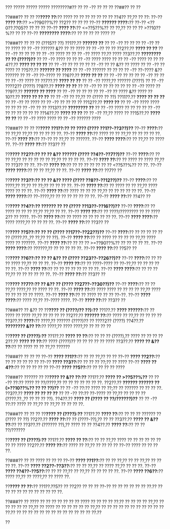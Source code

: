 ??? ????? ????? ????? ????????#?? ?? ?? -?? ?? ?? ??
??##?? ?? ??

??###?? ?? ??
??**???? ??:**?? ???? ?? ?? ?? ?? ?? ?? ?? ??4?? ??,?? ?? ??:
??-?? **???? ??:**?? >=??90??%?? ??2?? ?? ?? ??
??-?? **?????? ????:**?? ??-?? <??0??.??05?? ?? ?? ??
??-?? **???? ??:**?? <=??5??%?? ?? ??,?? ?? ?? ?? >??10??%?? ?? ??
??-?? **???????? ????:**?? ?? ?? ?? ?? ???? ??

??###?? ?? ?? ?? (??15?? ??)
??1??.?? **?????? ??**
??  ?? -?? ?? ??
??  ?? -?? ?? ?? ????
??  ?? -?? ?????? &?? ?? ?? ????
??  ?? -?? ?? ??
??2??.?? **???? ?? ??**
??  ?? -?? ?? ?? ??
??  ?? -?? ???? ??
??  ?? -?? ???? ??.?? ????
??3??.?? **???????? ?? ?? (????)??**
??  ?? -?? ???? ??
??  ?? -?? ???? ???? ??
??  ?? -?? ???? ?? ??
??4??.?? **???? ?? ?? ??**
??  ?? -?? ?? ?? ??
??  ?? -?? ?? ?? &?? ?? ????
??  ?? -?? ?? ???? ??
??5??.?? **?????? ?? ????**
??  ?? -?? ?????? ?? ??
??  ?? -?? ??-???? &?? ??????
??  ?? -?? ??-???? ??
??6??.?? **???? ?? ??**
??  ?? -?? ?? ??
??  ?? -?? ?? ??
??  ?? -?? ???? ??
??7??.?? **???? ?? ??**
??  ?? -?? ????,?? ?????? (????)
??  ?? -?? ????2?? (????)
??8??.?? **???? ?? ??**
??  ?? -?? ?? ?? ?? ?? ??
??  ?? -?? ???? ??
??9??.?? **?????? ?? ????**
??  ?? -?? ?? ?? ??
??  ?? -?? ?? ???? &?? ????
??10??.?? **???? ?? ?? ??**
??   ?? -?? ?? ??,?? ?? (???? ?? ??)
??11??.?? **???? ?? ?? ??**
??   ?? -?? ?? ????
??   ?? -?? ?? ?? ?? ??
??12??.?? **???? ??**
??   ?? -?? ???? ???? ?? ??
??   ?? -?? ?? ??
??13??.?? **???????? ??**
??   ?? -?? ???? ?? ?? ??
??   ?? -?? ?? ?? ?? ?? ?? ??
??14??.?? **???? ?? ??**
??   ?? -?? ??,?? ???? ??
??15??.?? **???? ?? ??**
??   ?? -?? ???? ????
??   ?? -?? ?????? ????

??###?? ?? ??
??**???? ??1??:?? ?? ???? (???? ??1??-??3??)??**
??-?? **????:**?? ?? ??,?? ??,?? ?? ?? ?? ?? ??.
??-?? **???? ??:**?? ???? ?? ?? ??,?? ?? ?? ?? ?? ??.
??-?? **???? ??:**?? ??-?? ?? ??,?? ?? ??????.
??-?? **???? ????:**?? ?? ??,?? ?? ???? ??.
??-?? **???? ??:**?? ??3?? ??

??**???? ??2??:?? ?? ?? &?? ?????? (???? ??4??-??7??)??**
??-?? **????:**?? ?? ?? ??,?? ?? ?? ?? ?? ?? ??,?? ?? ?? ?? ??.
??-?? **???? ??:**?? ?? ???? ?? ???? ??,?? ?? ??3?? ?? ??.
??-?? **???? ??:**?? ?? ?? ?? ?? ?? ?? ?? <??5??%?? ?? ??.
??-?? **???? ????:**?? ?? ?? ??,?? ?? ??.
??-?? **???? ??:**?? ??7?? ??

??**???? ??3??:?? ?? ?? &?? ???? (???? ??8??-??12??)??**
??-?? **????:**?? ?? ????,?? ??,?? ?? ??;?? ?? ?? ?? ??.
??-?? **???? ??:**?? ?? ???? ?? ?? ??,?? ???? ???? ?? ?? ??.
??-?? **???? ??:**?? ???? ?? ?? ?? ??,?? ?? ?? ?? ?? ?? ??.
??-?? **???? ????:**?? ??-????,?? ?? ?? ?? ?? ?? ?? ??.
??-?? **???? ??:**?? ??4?? ??

??**???? ??4??:?? ?????? ?? ?? (???? ??13??-??16??)??**
??-?? **????:**?? ?? ???? ?? ?? ?? ??,?? ??,?? ?? ??.
??-?? **???? ??:**?? ?? ????/???????? ?? ?? ????2?? ?? ????.
??-?? **???? ??:**?? ?? ???? ?? ?? ?? ?? ?? ??.
??-?? **???? ????:**?? ???? ????,?? ?? ?? ?? ??.
??-?? **???? ??:**?? ??3?? ??

??**???? ??5??:?? ?? ?? (???? ??17??-??22??)??**
??-?? **????:**?? ?? ?? ?? ?? ?? ?? (????.??.,?? ??,?? ?? ??).
??-?? **???? ??:**?? ?? ???? ?? ?? ?? ?? ??,?? ???? ???? ?? ??????.
??-?? **???? ??:**?? ?? ?? ?? >=??90??%?? ?? ?? ?? ?? ??.
??-?? **???? ????:**?? ??????,?? ?? ?? ?? ?? ??.
??-?? **???? ??:**?? ??5?? ??

??**???? ??6??:?? ?? ?? &?? ?? (???? ??23??-??26??)??**
??-?? **????:**?? ?? ?? ?? ???? ??,?? ?? ?? ??.
??-?? **???? ??:**?? ?? ????-???? ?? ??-??,?? ?? ?? ?? ?? ?? ??.
??-?? **???? ??:**?? ?? ?? ?? ?? ?? ?? ?? ??.
??-?? **???? ????:**?? ?? ?? ?? ??,?? ?? ?? ?? ?? ?? ??.
??-?? **???? ??:**?? ??3?? ??

??**???? ??7??:?? ?? &?? ?? (???? ??27??-??30??)??**
??-?? **????:**?? ?? ?? ??,?? ????,?? ?? ???? ?? ??.
??-?? **???? ??:**?? ???? ???? ?? ?? ?? ?? ??,?? ???? ?? ?? ?? ?? ?? ????.
??-?? **???? ??:**?? ?? ???? ?? ?? ?? ??-??.
??-?? **???? ????:**?? ???? ??,?? ??-???? ????.
??-?? **???? ??:**?? ??3?? ??

??###?? ?? &?? ??
??**???? ?? (????/?? ??):??**
??1??.?? **???? ??????:**?? ?? ???? ?? ???? ??,?? ?? ?? ?? ??
??2??.?? **?????? ??:**?? ???? ?? ??,?? ?? ?? ?? ??
??3??.?? **????:**?? ????,?? ?????? (????)?? ?? ????2?? (????)
??4??.?? **???????? &?? ??:**?? ????,?? ???? ????,?? ?? ?? ?? ??

??**???? ?? (????):??**
??1??.?? **???? ?? ??:**?? ?? ?? ?? (????),?? ???? ?? ?? ??
??2??.?? **???? ?? ??:**?? ???? (????)?? ?? ?? ?? ?? ?? ????
??3??.?? **???? ?? &?? ??:**?? ?? ???? ?? ?? ??,?? ??????

??###?? ?? ?? ??
??-?? **???? ??1??:**?? ?? ?? ??,?? ?? ??
??-?? **???? ??2??:**?? ?? ?? ?? ?? ?? ??
??-?? **???? ??3??:**?? ?? ?? ?? ??;?? ?? ????
??-?? **???? ??4??:**?? ?? ?? ?? ?? ??
??-?? **???? ??5??:**?? ?? ?? ?? ?? ????

??###?? ?????? ??
??**???? ?? &?? ??:??**
??1??.?? **???? ?? >??5??%??**
??  ?? -?? ??:?? ???? ?? ??/????,?? ?? ?? ?? ?? ?? ?? ??.
??2??.?? **?????? ?????? ?? (>??10??%?? ?? ?? ??)??**
??  ?? -?? ??:?? ???? ?? ??;?? ?? ?????? ?? ?? ?? ??.
??3??.?? **???? ?? ?? ?? ??**
??  ?? -?? ??:?? ??-???? ?? ??,?? ?? ?? ?? ?? (????.??.,?? ?? ?? ?? ??).
??4??.?? **???? ?? (???? ?? ??/??????)??**
??  ?? -?? ??:?? ???? ?? ??,?? ?? ??,?? ?? ?? ?? ??.

??###?? ?? ?? ??
??**???? ?? (????):??**
??1??.?? **???? ??:**?? ?? ?? ?? ?????? ?? (???? ?? ??)
??2??.?? **???? ??:**?? ?? (????-??),?? ?? ??
??3??.?? **???? ?? &?? ??:**?? ?? ??3??.?? (?????? ??),?? ???? ?? ??
??4??.?? **???? ??:**?? ?? ?? ??/??????

??**???? ?? (????):??**
??1??.?? **???? ?? ??:**?? ?? ?? ??,?? ???? ?? ?? ?? ?? ?? ?? ?? ?? ????
??2??.?? **???? ??:**?? ???? ?? ??,?? ?? ?? ?? ?? ??-?? ???? ?? ?? ?? ??.

??###?? ?? ?? ???? ?? ?? ??
??-?? **???? ??1??:**?? ?? ?? ??,?? ?? ?? ??,?? ?? ?? ?? ??.
??-?? **???? ??2??-??3??:**?? ?? ?? ??,?? ?? ???? ??,?? ?? ?? ??.
??-?? **???? ??4??-??5??:**?? ?? ?? ??,?? ?? ??,?? ?? ?? ?? ?? ??.
??-?? **???? ??6??:**?? ???? ??,?? ?? ????,?? ?? ???? ??.

??**???? ?? ??:**?? ??1??.??5?? ?? ??2?? ?? ?? ?? ??-?? ?? ?? ?? ?? ?? ?? ??.?? ?? ?? ?? ?? ?? ?? ?? ?? ?? ?? ??.

??###?? ??
???? ?? ?? ?? ?? ?? ?? ?? ???? ?? ?? ?? ?? ??.?? ?? ?? ?? ?? ??,?? ?? ?? ?? ?? ?? ??,?? ?? ???? ?? ?? ?? ?? ?? ?? ??,?? ?? ?? ?? ?? ?? ?? ?? ?? ?? ?? ?? ??.?? ?? ?? ?? ?? ?? ?? ?? ?? ?? ?? ?? ?? ?? ??.??

??
